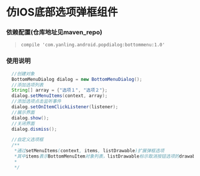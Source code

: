 # 仿IOS底部选项弹框组件

### 依赖配置(仓库地址见maven_repo)
  >```compile 'com.yanling.android.popdialog:bottommenu:1.0'```

### 使用说明

  ```java
    //创建对象
    BottomMenuDialog dialog = new BottomMenuDialog();
    //添加选项列表
    String[] array = {"选项１", "选项２"};
    dialog.setMenuItems(context, array);
    //添加选项点击监听事件
    dialog.setOnItemClickListener(listener);
    //展示界面
    dialog.show();
    //关闭界面
    dialog.dismiss();

    //自定义选项框
    /**
     *通过setMenuItems(context, items, listDrawable)扩展弹框选项
     *其中items表示BottomMenuItem对象列表，listDrawable标示取消按钮选项的drawable背景
     *
     */
  ```
